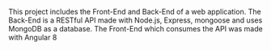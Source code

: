 This project includes the Front-End and Back-End of a web application. The Back-End is a RESTful API made with Node.js, Express, mongoose and uses MongoDB as a database. The Front-End which consumes the API was made with Angular 8